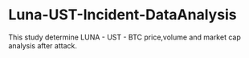 # Luna-UST-Incident-DataAnalysis
This study determine LUNA - UST - BTC price,volume and market cap analysis after attack.

